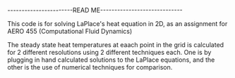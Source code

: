 -----------------------READ ME-----------------------------

This code is for solving LaPlace's heat equation in 2D, as an assignment for AERO 455 (Computational Fluid Dynamics)

The steady state heat temperatures at eaach point in the grid is calculated for 2 different resolutions using 
2 different techniques each. One is by plugging in hand calculated solutions to the LaPlace equations, and the
other is the use of numerical techniques for comparison. 
